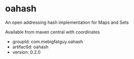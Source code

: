 # oahash
An open addressing hash implementation for Maps and Sets

Available from maven central with coordinates

* groupId: com.mebigfatguy.oahash
* artifactId: oahash
* version: 0.2.0


